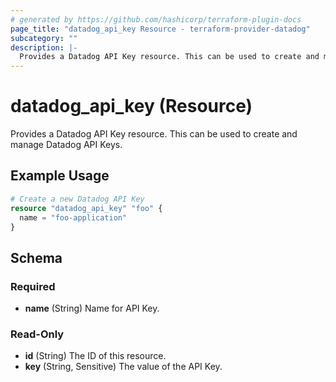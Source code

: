 ```yaml
---
# generated by https://github.com/hashicorp/terraform-plugin-docs
page_title: "datadog_api_key Resource - terraform-provider-datadog"
subcategory: ""
description: |-
  Provides a Datadog API Key resource. This can be used to create and manage Datadog API Keys.
---
```


# datadog_api_key (Resource)

Provides a Datadog API Key resource. This can be used to create and manage Datadog API Keys.

## Example Usage

```terraform
# Create a new Datadog API Key
resource "datadog_api_key" "foo" {
  name = "foo-application"
}
```

<!-- schema generated by tfplugindocs -->
## Schema

### Required

- **name** (String) Name for API Key.

### Read-Only

- **id** (String) The ID of this resource.
- **key** (String, Sensitive) The value of the API Key.


